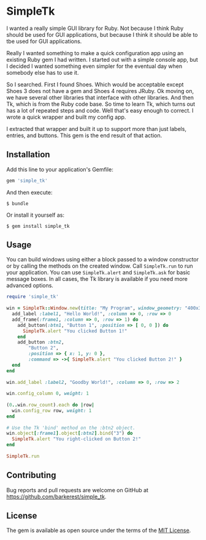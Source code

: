 # SimpleTk

I wanted a really simple GUI library for Ruby.  Not because I think Ruby should be used for GUI
applications, but because I think it should be able to tbe used for GUI applications.

Really I wanted something to make a quick configuration app using an existing Ruby gem I had 
written. I started out with a simple console app, but I decided I wanted something even simpler
for the eventual day when somebody else has to use it.

So I searched.  First I found Shoes.  Which would be acceptable except Shoes 3 does not have a gem
and Shoes 4 requires JRuby.  Ok moving on, we have several other libraries that interface with other
libraries.  And then Tk, which is from the Ruby code base.  So time to learn Tk, which turns out has
a lot of repeated steps and code.  Well that's easy enough to correct.  I wrote a quick wrapper and
built my config app.

I extracted that wrapper and built it up to support more than just labels, entries, and buttons.
This gem is the end result of that action.

## Installation

Add this line to your application's Gemfile:

```ruby
gem 'simple_tk'
```

And then execute:

    $ bundle

Or install it yourself as:

    $ gem install simple_tk

## Usage

You can build windows using either a block passed to a window constructor or by calling the methods
on the created window.  Call `SimpleTk.run` to run your application.  You can use `SimpleTk.alert` and 
`SimpleTk.ask` for basic message boxes.  In all cases, the Tk library is available if you need more 
advanced options.

```ruby
require 'simple_tk'
  
win = SimpleTk::Window.new(title: "My Program", window_geometry: "400x300") do
  add_label :label1, "Hello World!", :column => 0, :row => 0
  add_frame(:frame1, :column => 0, :row => 1) do
    add_button(:btn1, "Button 1", :position => [ 0, 0 ]) do
      SimpleTk.alert "You clicked Button 1!"
    end
    add_button :btn2,
        "Button 2",
        :position => { x: 1, y: 0 },
        :command => ->{ SimpleTk.alert "You clicked Button 2!" }
  end
end
  
win.add_label :label2, "Goodby World!", :column => 0, :row => 2
  
win.config_column 0, weight: 1
  
(0..win.row_count).each do |row|
  win.config_row row, weight: 1
end
  
# Use the Tk 'bind' method on the :btn2 object.  
win.object[:frame1].object[:btn2].bind("3") do
  SimpleTk.alert "You right-clicked on Button 2!"  
end
  
SimpleTk.run
```



## Contributing

Bug reports and pull requests are welcome on GitHub at https://github.com/barkerest/simple_tk.


## License

The gem is available as open source under the terms of the [MIT License](http://opensource.org/licenses/MIT).

